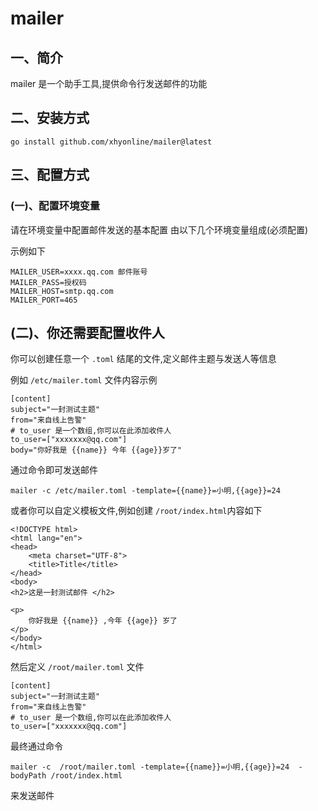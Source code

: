 # mailer
## 一、简介
mailer 是一个助手工具,提供命令行发送邮件的功能

## 二、安装方式

`go install github.com/xhyonline/mailer@latest`

## 三、配置方式
### (一)、配置环境变量
请在环境变量中配置邮件发送的基本配置
由以下几个环境变量组成(必须配置)

示例如下
```
MAILER_USER=xxxx.qq.com 邮件账号   
MAILER_PASS=授权码
MAILER_HOST=smtp.qq.com
MAILER_PORT=465
```

## (二)、你还需要配置收件人
你可以创建任意一个 `.toml` 结尾的文件,定义邮件主题与发送人等信息

例如 `/etc/mailer.toml` 文件内容示例
```
[content]
subject="一封测试主题"
from="来自线上告警"
# to_user 是一个数组,你可以在此添加收件人
to_user=["xxxxxxx@qq.com"]
body="你好我是 {{name}} 今年 {{age}}岁了"
```
通过命令即可发送邮件
```
mailer -c /etc/mailer.toml -template={{name}}=小明,{{age}}=24  
```
或者你可以自定义模板文件,例如创建 `/root/index.html`内容如下
```
<!DOCTYPE html>
<html lang="en">
<head>
    <meta charset="UTF-8">
    <title>Title</title>
</head>
<body>
<h2>这是一封测试邮件 </h2>

<p>
    你好我是 {{name}} ,今年 {{age}} 岁了
</p>
</body>
</html>
```
然后定义 `/root/mailer.toml` 文件
```
[content]
subject="一封测试主题"
from="来自线上告警"
# to_user 是一个数组,你可以在此添加收件人
to_user=["xxxxxxx@qq.com"]
```
最终通过命令
```
mailer -c  /root/mailer.toml -template={{name}}=小明,{{age}}=24  -bodyPath /root/index.html  
```
来发送邮件